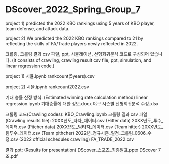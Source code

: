 # DScover_2022_Spring_Group_7

project 1) predicted the 2022 KBO rankings using 5 years of KBO player, team defense, and attack data.

project 2) We predicted the 2022 KBO rankings compared to 21 by reflecting the skills of FA/Trade players newly reflected in 2022.

크롤링, 크롤링 결과 csv 파일, ppt, 시뮬레이션, 선형회귀분석 코드로 구성되어 있습니다. (It consists of crawling, crawling result csv file, ppt, simulation, and linear regression code.)

project 1)
시뮬.ipynb
rankcount(5years).csv

project 2)
시뮬.ipynb
rankcount2022.csv

기대 승률 산정 방식: (Estimated winning rate calculation method)
linear regression.ipynb
기대승률에 대한 정보.docx
야구 시즌별 선형회귀분석 수정.xlsx

크롤링 코드(Crawling codes): KBO_Crawling.ipynb
크롤링 결과 csv 파일(Crawling results file):
20XX년도_타자_데이터.csv (Hitter data)
20XX년도_투수_데이터.csv (Pitcher data)
20XX년도_팀타자_데이터.csv (Team hitter)
20XX년도_팀투수_데이터.csv (Team pithcher)
2022년_정규시즌_일정_크롤링_0606_수정.csv (2022 official schedules crawling)
FA_TRADE_2022.csv

결과 ppt: (Results for presentation)
DScover_스포츠_최종발표.pptx
DScover 7조.pdf
